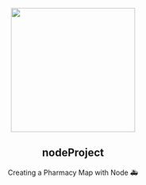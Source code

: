 <p align="center">
  <img src="https://user-images.githubusercontent.com/110442250/201089444-6362d275-d34b-4047-8a6e-9549f24e48c1.png" height="250">
  <h2 align="center">nodeProject</h2>
  <p align="center">Creating a Pharmacy Map with Node 🚑<p>

  </p>
</p>

